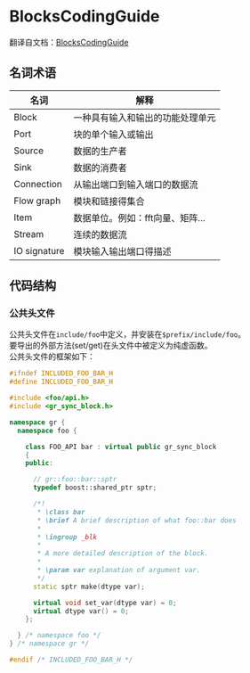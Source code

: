 # BlocksCodingGuide

翻译自文档：[BlocksCodingGuide](https://wiki.gnuradio.org/index.php/BlocksCodingGuide)

## 名词术语

|名词|解释|
|----|---|
|Block|一种具有输入和输出的功能处理单元|
|Port|块的单个输入或输出|
|Source|数据的生产者|
|Sink|数据的消费者|
|Connection|从输出端口到输入端口的数据流|
|Flow graph|模块和链接得集合|
|Item|数据单位。例如：fft向量、矩阵...|
|Stream|连续的数据流|
|IO signature|模块输入输出端口得描述|

## 代码结构

### 公共头文件

公共头文件在`include/foo`中定义，并安装在`$prefix/include/foo`。  
要导出的外部方法(set/get)在头文件中被定义为纯虚函数。  
公共头文件的框架如下：  

```cpp
#ifndef INCLUDED_FOO_BAR_H
#define INCLUDED_FOO_BAR_H

#include <foo/api.h>
#include <gr_sync_block.h>

namespace gr {
  namespace foo {

    class FOO_API bar : virtual public gr_sync_block
    {
    public:

      // gr::foo::bar::sptr
      typedef boost::shared_ptr sptr;

      /*!
       * \class bar
       * \brief A brief description of what foo::bar does
       *
       * \ingroup _blk
       *
       * A more detailed description of the block.
       * 
       * \param var explanation of argument var.
       */
      static sptr make(dtype var);

      virtual void set_var(dtype var) = 0;
      virtual dtype var() = 0;
    };

  } /* namespace foo */
} /* namespace gr */

#endif /* INCLUDED_FOO_BAR_H */
```

